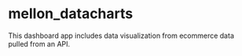 # mellon_datacharts
This dashboard app includes data visualization from ecommerce data pulled from an API. 
